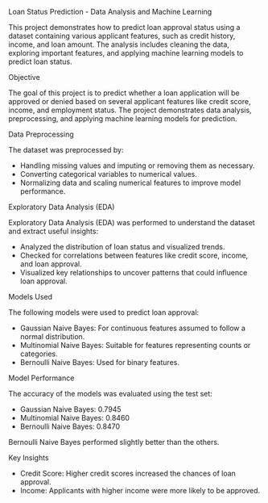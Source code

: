 Loan Status Prediction - Data Analysis and Machine Learning

This project demonstrates how to predict loan approval status using a dataset containing various applicant features, such as credit history, income, and loan amount. The analysis includes cleaning the data, exploring important features, and applying machine learning models to predict loan status.

Objective

The goal of this project is to predict whether a loan application will be approved or denied based on several applicant features like credit score, income, and employment status. The project demonstrates data analysis, preprocessing, and applying machine learning models for prediction.

Data Preprocessing

The dataset was preprocessed by:
- Handling missing values and imputing or removing them as necessary.
- Converting categorical variables to numerical values.
- Normalizing data and scaling numerical features to improve model performance.

Exploratory Data Analysis (EDA)

Exploratory Data Analysis (EDA) was performed to understand the dataset and extract useful insights:
- Analyzed the distribution of loan status and visualized trends.
- Checked for correlations between features like credit score, income, and loan approval.
- Visualized key relationships to uncover patterns that could influence loan approval.

Models Used

The following models were used to predict loan approval:
- Gaussian Naive Bayes: For continuous features assumed to follow a normal distribution.
- Multinomial Naive Bayes: Suitable for features representing counts or categories.
- Bernoulli Naive Bayes: Used for binary features.

Model Performance

The accuracy of the models was evaluated using the test set:
- Gaussian Naive Bayes: 0.7945
- Multinomial Naive Bayes: 0.8460
- Bernoulli Naive Bayes: 0.8470

Bernoulli Naive Bayes performed slightly better than the others.

Key Insights

- Credit Score: Higher credit scores increased the chances of loan approval.
- Income: Applicants with higher income were more likely to be approved.
